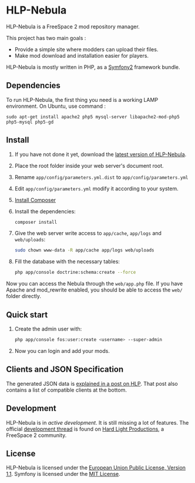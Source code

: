 # HLP-Nebula

HLP-Nebula is a FreeSpace 2 mod repository manager.

This project has two main goals :
* Provide a simple site where modders can upload their files.
* Make mod download and installation easier for players.

HLP-Nebula is mostly written in PHP, as a [Symfony2](http://symfony.com/) framework bundle.

## Dependencies

To run HLP-Nebula, the first thing you need is a working LAMP environment.
On Ubuntu, use command :
```
sudo apt-get install apache2 php5 mysql-server libapache2-mod-php5 php5-mysql php5-gd
```


## Install

1. If you have not done it yet, download the [latest version of HLP-Nebula](https://github.com/ngld/hlp-nebula).
2. Place the root folder inside your web server's document root.
3. Rename ```app/config/parameters.yml.dist``` to ```app/config/parameters.yml```
4. Edit ```app/config/parameters.yml``` modify it according to your system.
5. [Install Composer](https://getcomposer.org/doc/00-intro.md#installation-linux-unix-osx)
6. Install the dependencies:
   ```bash
   composer install
   ```

7. Give the web server write access to ```app/cache```, ```app/logs``` and ```web/uploads```:
   ```bash
   sudo chown www-data -R app/cache app/logs web/uploads
   ```

8. Fill the database with the necessary tables:
   ```bash
   php app/console doctrine:schema:create --force
   ```

Now you can access the Nebula through the ```web/app.php``` file.
If you have Apache and mod_rewrite enabled, you should be able to access the ```web/``` folder directly.


## Quick start

1. Create the admin user with:
   ```bash
   php app/console fos:user:create <username> --super-admin
   ```

2. Now you can login and add your mods.

## Clients and JSON Specification

The generated JSON data is [explained in a post on HLP](http://www.hard-light.net/forums/index.php?topic=89434.0).
That post also contains a list of compatible clients at the bottom.


## Development

HLP-Nebula is in _active development_. It is still missing a lot of features.
The official [development thread](http://www.hard-light.net/forums/index.php?topic=86364) is found on [Hard Light Productions](http://www.hard-light.net), a FreeSpace 2 community.


## License

HLP-Nebula is licensed under the [European Union Public License, Version 1.1](LICENSE).
Symfony is licensed under the [MIT License](LICENSE).
